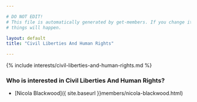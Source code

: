 ```yaml
---

# DO NOT EDIT!
# This file is automatically generated by get-members. If you change it, bad
# things will happen.

layout: default
title: "Civil Liberties And Human Rights"

---
```


{% include interests/civil-liberties-and-human-rights.md %}

### Who is interested in Civil Liberties And Human Rights?


* [Nicola Blackwood]({ site.baseurl }}members/nicola-blackwood.html)
